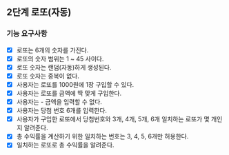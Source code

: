 ## 2단계 로또(자동)

### 기능 요구사항

* [x] 로또는 6개의 숫자를 가진다.
* [x] 로또의 숫자 범위는 1 ~ 45 사이다.
* [x] 로또 숫자는 랜덤(자동)하게 생성된다.
* [x] 로또 숫자는 중복이 없다.
* [x] 사용자는 로또를 1000원에 1장 구입할 수 있다.
* [x] 사용자는 로또를 금액에 딱 맞게 구입한다.
* [x] 사용자는 - 금액을 입력할 수 없다. 
* [x] 사용자는 당첨 번호 6개를 입력한다.
* [x] 사용자가 구입한 로또에서 당첨번호와 3개, 4개, 5개, 6개 일치하는 로또가 몇 개인지 알려준다.
* [x] 총 수익률을 계산하기 위한 일치하는 번호는 3, 4, 5, 6개만 허용한다.
* [x] 일치하는 로또로 총 수익률을 알려준다.